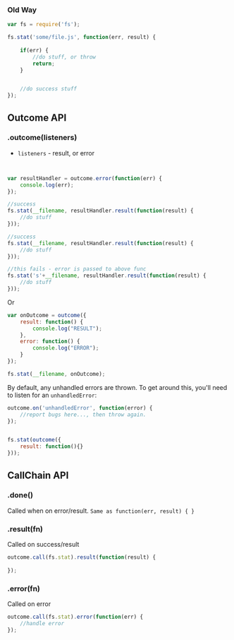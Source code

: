 
### Old Way

```javascript
var fs = require('fs');

fs.stat('some/file.js', function(err, result) {
	
	if(err) {
		//do stuff, or throw
		return;
	}


	//do success stuff
});
```

## Outcome API


### .outcome(listeners)

- `listeners` - result, or error

```javascript


var resultHandler = outcome.error(function(err) {
	console.log(err);
});

//success
fs.stat(__filename, resultHandler.result(function(result) {
	//do stuff
}));

//success
fs.stat(__filename, resultHandler.result(function(result) {
	//do stuff
})); 

//this fails - error is passed to above func
fs.stat('s'+__filename, resultHandler.result(function(result) {
	//do stuff
})); 


````

Or

```javascript
var onOutcome = outcome({
	result: function() {
		console.log("RESULT");
	},
	error: function() {
		console.log("ERROR");
	}
});

fs.stat(__filename, onOutcome);

```


By default, any unhandled errors are thrown. To get around this, you'll need to listen for an `unhandledError`:

```javascript
outcome.on('unhandledError', function(error) {
	//report bugs here..., then throw again.
});


fs.stat(outcome({
	result: function(){}
}));
```





## CallChain API

### .done()

Called when on error/result. `Same as function(err, result) { }`


### .result(fn)

Called on success/result

```javascript
outcome.call(fs.stat).result(function(result) {
	
});
```

### .error(fn)

Called on error

```javascript
outcome.call(fs.stat).error(function(err) {
	//handle error
});
```